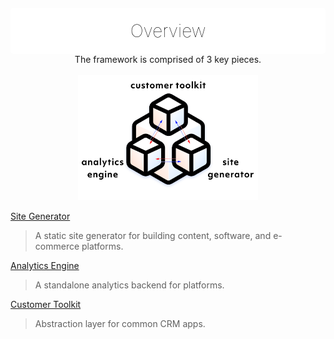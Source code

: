 <div align="center" style="background:#fff;border-radius:5px;padding:10px 10px 5px 10px;margin-top:20px;">
    <h1 style="margin-bottom:15px;margin-top:10px; border:none;font-weight:100;color:#000 !important;">Overview</h1>
</div>

<div align="center">
    The framework is comprised of 3 key pieces.<br><br>
    <img style="max-height:200px;" src="images/diagram.png">
</div>

[Site Generator](/generator)
> A static site generator for building content, software, and e-commerce platforms.

[Analytics Engine](/engine)
> A standalone analytics backend for platforms.

[Customer Toolkit](/customerjs)
> Abstraction layer for common CRM apps.